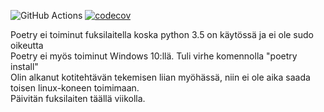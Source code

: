 ![GitHub Actions](https://github.com/olegTervo/ohtu-2021-viikko1/workflows/CI/badge.svg)
[![codecov](https://codecov.io/gh/olegTervo/ohtu-2021-viikko1/branch/master/graph/badge.svg?token=V4DFWXH6R8)](https://codecov.io/gh/olegTervo/ohtu-2021-viikko1)
  
Poetry ei toiminut fuksilaitella koska python 3.5 on käytössä ja ei ole sudo oikeutta  
Poetry ei myös toiminut Windows 10:llä. Tuli virhe komennolla "poetry install"  
Olin alkanut kotitehtävän tekemisen liian myöhässä, niin ei ole aika saada toisen linux-koneen toimimaan.  
Päivitän fuksilaiten täällä viikolla.
